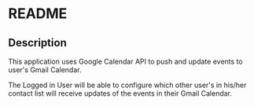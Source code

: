 # README

## Description

This application uses Google Calendar API to push and update events to user's Gmail Calendar.

The Logged in User will be able to configure which other user's in his/her contact list will receive updates of the events in their Gmail Calendar.

